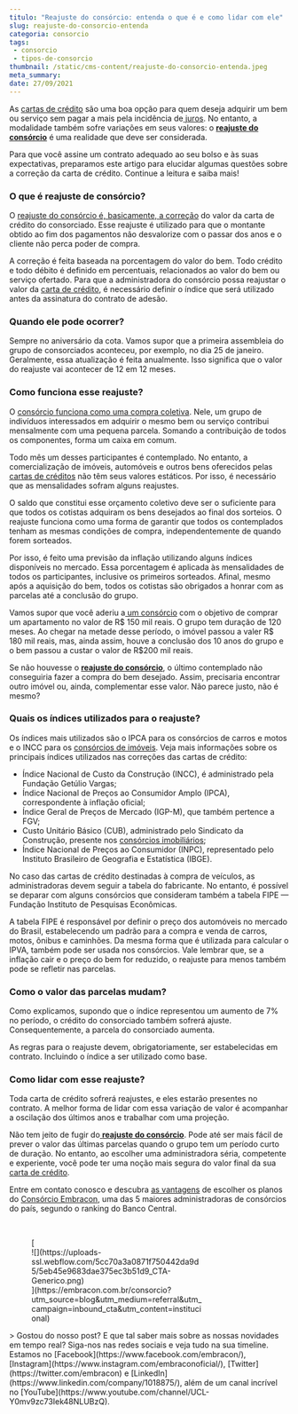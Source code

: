 ```yaml
---
titulo: "Reajuste do consórcio: entenda o que é e como lidar com ele"
slug: reajuste-do-consorcio-entenda
categoria: consorcio
tags:
 - consorcio
 - tipos-de-consorcio
thumbnail: /static/cms-content/reajuste-do-consorcio-entenda.jpeg
meta_summary: 
date: 27/09/2021
---
```

As [cartas de crédito](https://www.embracon.com.br/conhecaoconsorcio/o-que-e-carta-de-credito) são uma boa opção para quem deseja adquirir um bem ou serviço sem pagar a mais pela incidência de[ juros](https://www.embracon.com.br/blog/parcela-de-consorcio-tem-juros). No entanto, a modalidade também sofre variações em seus valores: o [**reajuste do consórcio**](https://www.embracon.com.br/conhecaoconsorcio/como-e-feito-o-calculo-do-reajuste) é uma realidade que deve ser considerada.

Para que você assine um contrato adequado ao seu bolso e às suas expectativas, preparamos este artigo para elucidar algumas questões sobre a correção da carta de crédito. Continue a leitura e saiba mais!

### O que é reajuste de consórcio?

O [reajuste do consórcio é, basicamente, a correção](https://www.embracon.com.br/blog/reajuste-consorcio-como-e-feito) do valor da carta de crédito do consorciado. Esse reajuste é utilizado para que o montante obtido ao fim dos pagamentos não desvalorize com o passar dos anos e o cliente não perca poder de compra.

A correção é feita baseada na porcentagem do valor do bem. Todo crédito e todo débito é definido em percentuais, relacionados ao valor do bem ou serviço ofertado. Para que a administradora do consórcio possa reajustar o valor da [carta de crédito](https://www.embracon.com.br/conhecaoconsorcio/o-que-e-carta-de-credito), é necessário definir o índice que será utilizado antes da assinatura do contrato de adesão.

### Quando ele pode ocorrer?

Sempre no aniversário da cota. Vamos supor que a primeira assembleia do grupo de consorciados aconteceu, por exemplo, no dia 25 de janeiro. Geralmente, essa atualização é feita anualmente. Isso significa que o valor do reajuste vai acontecer de 12 em 12 meses.

### Como funciona esse reajuste?

O [consórcio funciona como uma compra coletiva](https://www.embracon.com.br/conhecaoconsorcio/o-que-e-consorcio). Nele, um grupo de indivíduos interessados em adquirir o mesmo bem ou serviço contribui mensalmente com uma pequena parcela. Somando a contribuição de todos os componentes, forma um caixa em comum.

Todo mês um desses participantes é contemplado. No entanto, a comercialização de imóveis, automóveis e outros bens oferecidos pelas [cartas de créditos](https://www.embracon.com.br/conhecaoconsorcio/o-que-e-carta-de-credito) não têm seus valores estáticos. Por isso, é necessário que as mensalidades sofram alguns reajustes.

O saldo que constitui esse orçamento coletivo deve ser o suficiente para que todos os cotistas adquiram os bens desejados ao final dos sorteios. O reajuste funciona como uma forma de garantir que todos os contemplados tenham as mesmas condições de compra, independentemente de quando forem sorteados.

Por isso, é feito uma previsão da inflação utilizando alguns índices disponíveis no mercado. Essa porcentagem é aplicada às mensalidades de todos os participantes, inclusive os primeiros sorteados. Afinal, mesmo após a aquisição do bem, todos os cotistas são obrigados a honrar com as parcelas até a conclusão do grupo.

Vamos supor que você aderiu a[ um consórcio](https://www.embracon.com.br/conhecaoconsorcio/o-que-e-consorcio) com o objetivo de comprar um apartamento no valor de R$ 150 mil reais. O grupo tem duração de 120 meses. Ao chegar na metade desse período, o imóvel passou a valer R$ 180 mil reais, mas, ainda assim, houve a conclusão dos 10 anos do grupo e o bem passou a custar o valor de R$200 mil reais.

Se não houvesse o [**reajuste do consórcio**](https://www.embracon.com.br/conhecaoconsorcio/como-e-feito-o-calculo-do-reajuste), o último contemplado não conseguiria fazer a compra do bem desejado. Assim, precisaria encontrar outro imóvel ou, ainda, complementar esse valor. Não parece justo, não é mesmo?

### Quais os índices utilizados para o reajuste?

Os índices mais utilizados são o IPCA para os consórcios de carros e motos e o INCC para os [consórcios de imóveis](https://www.embracon.com.br/consorcio-de-imoveis). Veja mais informações sobre os principais índices utilizados nas correções das cartas de crédito:

- Índice Nacional de Custo da Construção (INCC), é administrado pela Fundação Getúlio Vargas;
- Índice Nacional de Preços ao Consumidor Amplo (IPCA), correspondente à inflação oficial;
- Índice Geral de Preços de Mercado (IGP-M), que também pertence a FGV;
- Custo Unitário Básico (CUB), administrado pelo Sindicato da Construção, presente nos [consórcios imobiliários](https://www.embracon.com.br/consorcio-de-imoveis);
- Índice Nacional de Preços ao Consumidor (INPC), representado pelo Instituto Brasileiro de Geografia e Estatística (IBGE).

No caso das cartas de crédito destinadas à compra de veículos, as administradoras devem seguir a tabela do fabricante. No entanto, é possível se deparar com alguns consórcios que consideram também a tabela FIPE — Fundação Instituto de Pesquisas Econômicas.

A tabela FIPE é responsável por definir o preço dos automóveis no mercado do Brasil, estabelecendo um padrão para a compra e venda de carros, motos, ônibus e caminhões. Da mesma forma que é utilizada para calcular o IPVA, também pode ser usada nos consórcios. Vale lembrar que, se a inflação cair e o preço do bem for reduzido, o reajuste para menos também pode se refletir nas parcelas.

### Como o valor das parcelas mudam?

Como explicamos, supondo que o índice representou um aumento de 7% no período, o crédito do consorciado também sofrerá ajuste. Consequentemente, a parcela do consorciado aumenta.

As regras para o reajuste devem, obrigatoriamente, ser estabelecidas em contrato. Incluindo o índice a ser utilizado como base.

### Como lidar com esse reajuste?

Toda carta de crédito sofrerá reajustes, e eles estarão presentes no contrato. A melhor forma de lidar com essa variação de valor é acompanhar a oscilação dos últimos anos e trabalhar com uma projeção.

Não tem jeito de fugir do[ **reajuste do consórcio**](https://www.embracon.com.br/blog/reajuste-consorcio-como-e-feito). Pode até ser mais fácil de prever o valor das últimas parcelas quando o grupo tem um período curto de duração. No entanto, ao escolher uma administradora séria, competente e experiente, você pode ter uma noção mais segura do valor final da sua [carta de crédito](https://www.embracon.com.br/conhecaoconsorcio/o-que-e-carta-de-credito).

Entre em contato conosco e descubra [as vantagens](https://www.embracon.com.br/conhecaoconsorcio/quais-sao-as-vantagens-do-consorcio) de escolher os planos do [Consórcio Embracon](http://www.embracon.com.br/consorcio), uma das 5 maiores administradoras de consórcios do país, segundo o ranking do Banco Central.

‍

<figure class="w-richtext-figure-type-image w-richtext-align-center" style="max-width:310px">[<div>![](https://uploads-ssl.webflow.com/5cc70a3a0871f750442da9d5/5eb45e9683dae375ec3b51d9_CTA-Generico.png)</div>](https://embracon.com.br/consorcio?utm_source=blog&utm_medium=referral&utm_campaign=inbound_cta&utm_content=institucional)</figure>> Gostou do nosso post? E que tal saber mais sobre as nossas novidades em tempo real? Siga-nos nas redes sociais e veja tudo na sua timeline. Estamos no [Facebook](https://www.facebook.com/embracon/), [Instagram](https://www.instagram.com/embraconoficial/), [Twitter](https://twitter.com/embracon) e [LinkedIn](https://www.linkedin.com/company/1018875/), além de um canal incrível no [YouTube](https://www.youtube.com/channel/UCL-Y0mv9zc73Iek48NLUBzQ).
